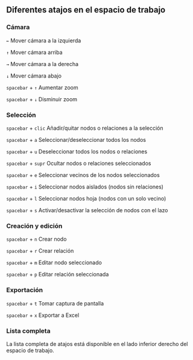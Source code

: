 ## Diferentes atajos en el espacio de trabajo

### Cámara

```←``` Mover cámara a la izquierda

```↑``` Mover cámara arriba

```→``` Mover cámara a la derecha

```↓``` Mover cámara abajo

```spacebar``` + ```↑``` Aumentar zoom

```spacebar``` + ```↓``` Disminuir zoom

### Selección

```spacebar``` + ```clic``` Añadir/quitar nodos o relaciones a la selección

```spacebar``` + ```a``` Seleccionar/deseleccionar todos los nodos

```spacebar``` + ```u``` Deseleccionar todos los nodos o relaciones

```spacebar``` + ```supr``` Ocultar nodos o relaciones seleccionados

```spacebar``` + ```e``` Seleccionar vecinos de los nodos seleccionados

```spacebar``` + ```i``` Seleccionar nodos aislados (nodos sin relaciones)

```spacebar``` + ```l``` Seleccionar nodos hoja (nodos con un solo vecino)

```spacebar``` + ```s``` Activar/desactivar la selección de nodos con el lazo

### Creación y edición

```spacebar``` + ```n``` Crear nodo

```spacebar``` + ```r``` Crear relación

```spacebar``` + ```m``` Editar nodo seleccionado

```spacebar``` + ```p``` Editar relación seleccionada

### Exportación

```spacebar``` + ```t``` Tomar captura de pantalla

```spacebar``` + ```x``` Exportar a Excel

### Lista completa

La lista completa de atajos está disponible en el lado inferior derecho del espacio de trabajo.



